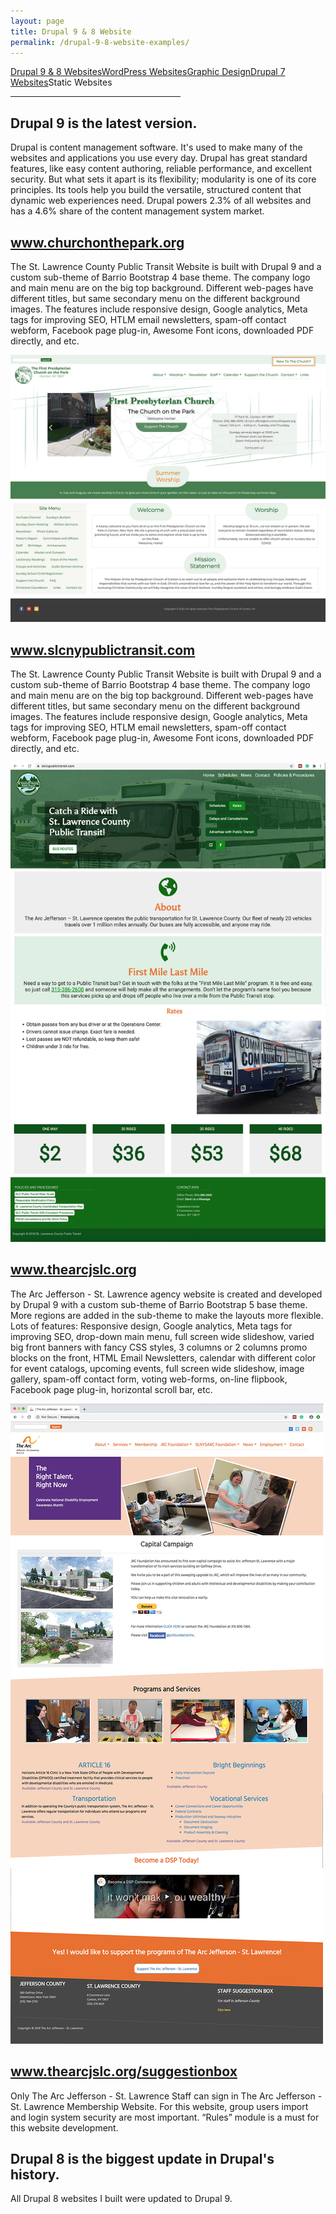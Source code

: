 ```yaml
---
layout: page
title: Drupal 9 & 8 Website
permalink: /drupal-9-8-website-examples/
---
```


<div class="submenuright">
   <p><a href="/drupal-9-8-website-examples/">Drupal 9 &amp; 8 Websites</a><a href="/wordPress-website-examples/">WordPress Websites</a><a href="/graphic-design-examples/">Graphic Design</a><a href="/drupal-7-website-examples/">Drupal 7 Websites</a><span>Static Websites</span></p>
   <hr width="54%">
</div>

<div class="gridlayoutthird">
    <h2>Drupal 9 is the latest version. </h2>
</div>

Drupal is content management software. It's used to make many of the websites and applications you use every day. Drupal has great standard features, like easy content authoring, reliable performance, and excellent security. But what sets it apart is its flexibility; modularity is one of its core principles. Its tools help you build the versatile, structured content that dynamic web experiences need. Drupal powers 2.3% of all websites and has a 4.6% share of the content management system market.

<div class="gridlayoutthird">
    <h2><a href="https://www.churchonthepark.org/cotp/web/" target="_blank">www.churchonthepark.org</a></h2>
</div>

The St. Lawrence County Public Transit Website is built with Drupal 9 and a custom sub-theme of Barrio Bootstrap 4 base theme. The company logo and main menu are on the big top background.  Different web-pages have different titles, but same secondary menu on the different background images. The features include responsive design, Google analytics, Meta tags for improving SEO, HTLM email newsletters, spam-off contact webform, Facebook page plug-in, Awesome Font icons, downloaded PDF directly, and etc.

[![Site Home](/images/churchOnTheParkWebsite2.jpg "churchonthepark.org Home")](https://www.churchonthepark.org/cotp/web/)

<div class="gridlayoutthird">
    <h2><a href="http://www.slcnypublictransit.com" target="_blank">www.slcnypublictransit.com</a></h2>
</div>

The St. Lawrence County Public Transit Website is built with Drupal 9 and a custom sub-theme of Barrio Bootstrap 4 base theme. The company logo and main menu are on the big top background.  Different web-pages have different titles, but same secondary menu on the different background images. The features include responsive design, Google analytics, Meta tags for improving SEO, HTLM email newsletters, spam-off contact webform, Facebook page plug-in, Awesome Font icons, downloaded PDF directly, and etc.

[![Site Home](/images/publicTransitHome2.jpg "slcnypublictransit.com Home")](http://www.slcnypublictransit.com)

<div class="gridlayoutthird">
    <h2><a href="https://www.thearcjslc.org" target="_blank">www.thearcjslc.org</a></h2>
</div>

The Arc Jefferson - St. Lawrence agency website is created and developed by Drupal 9 with a custom sub-theme of Barrio Bootstrap 5 base theme. More regions are added in the sub-theme to make the layouts more flexible. Lots of features: Responsive design, Google analytics, Meta tags for improving SEO, drop-down main menu, full screen wide slideshow, varied big front banners with fancy CSS styles, 3 columns or 2 columns promo blocks on the front, HTML Email Newsletters, calendar with different color for event catalogs, upcoming events, full screen wide slideshow, image gallery, spam-off contact form, voting web-forms, on-line flipbook, Facebook page plug-in, horizontal scroll bar, etc. 

[![Site Home](/images/thearcjslcHome1.jpg "thearcjslc.org Home")](https://www.thearcjslc.org)

<div class="gridlayoutthird">
    <h2><a href="https://www.thearcjslc.org/suggestionbox" target="_blank">www.thearcjslc.org/suggestionbox</a></h2>
</div>

Only The Arc Jefferson - St. Lawrence Staff can sign in The Arc Jefferson - St. Lawrence Membership Website. For this website, group users import and login system security are most important. “Rules” module is a must for this website development.

<div class="gridlayoutthird">
    <h2>Drupal 8 is the biggest update in Drupal's history.</h2>
    <p>All Drupal 8 websites I built were updated to Drupal 9.</p>
</div>
